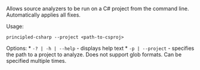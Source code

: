 ﻿Allows source analyzers to be run on a C# project from the command line. Automatically applies all fixes.

Usage:

	principled-csharp --project <path-to-csproj>

Options:
	* `-? | -h | --help` - displays help text
	* `-p | --project` - specifies the path to a project to analyze. Does not support glob formats. Can be specified multiple times.